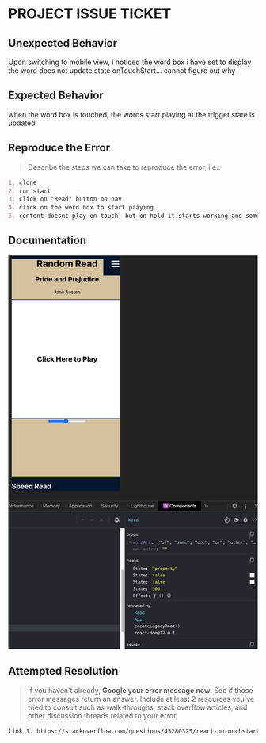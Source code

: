 # PROJECT ISSUE TICKET

## Unexpected Behavior

Upon switching to mobile view, i noticed the word box i have set to display the word does not update state onTouchStart... cannot figure out why

## Expected Behavior

when the word box is touched, the words start playing at the trigget state is updated 

## Reproduce the Error

> Describe the steps we can take to reproduce the error, i.e.:

```md
1. clone
2. run start
3. click on "Read" button on nav
4. click on the word box to start playing
5. content doesnt play on touch, but on hold it starts working and sometimes double starts.
```

## Documentation

![Issue2](Assets/Issues/Issue2.png)

## Attempted Resolution

> If you haven't already, **Google your error message now**. See if those error messages return an answer. Include at least 2 resources you've tried to consult such as walk-throughs, stack overflow articles, and other discussion threads related to your error.

```md
link 1. https://stackoverflow.com/questions/45280325/react-ontouchstart-not-firing
```
